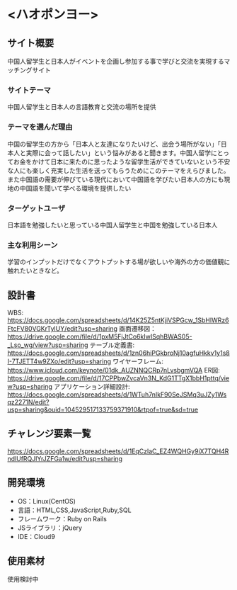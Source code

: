 # <ハオポンヨー>

## サイト概要
中国人留学生と日本人がイベントを企画し参加する事で学びと交流を実現するマッチングサイト

### サイトテーマ
中国人留学生と日本人の言語教育と交流の場所を提供

### テーマを選んだ理由
中国の留学生の方から「日本人と友達になりたいけど、出会う場所がない」「日本人と実際に会って話したい」という悩みがあると聞きます。中国人留学にとってお金をかけて日本に来たのに思ったような留学生活ができていないという不安な人にも楽しく充実した生活を送ってもらうためにこのテーマをえらびました。また中国語の需要が伸びている現代において中国語を学びたい日本人の方にも現地の中国語を聞いて学べる環境を提供したい

### ターゲットユーザ
日本語を勉強したいと思っている中国人留学生と中国を勉強している日本人

### 主な利用シーン
学習のインプットだけでなくアウトプットする場が欲しいや海外の方の価値観に触れたいときなど。

## 設計書
WBS: https://docs.google.com/spreadsheets/d/14K25Z5ntKjiVSPGcw_1SbHlWRz6FtcFV80VGKrTylUY/edit?usp=sharing
画面遷移図：  https://drive.google.com/file/d/1pxM5FjJtCo6kIwISqhBWAS05-_Lso_wg/view?usp=sharing
テーブル定義書: https://docs.google.com/spreadsheets/d/1zn06hiPGkbroNj10agfuHkkv1y1s8I-7TJETT4w9ZXo/edit?usp=sharing
ワイヤーフレーム: https://www.icloud.com/keynote/01dk_AUZNNQCRp7nLvsbgmVQA
ER図: https://drive.google.com/file/d/17CPPbwZvcaVn3N_KdG1TTgX1bbH1pttq/view?usp=sharing
アプリケーション詳細設計: https://docs.google.com/spreadsheets/d/1WTuh7nIkF90SeJSMq3uJZy1Wsqz2271N/edit?usp=sharing&ouid=104529517133759371910&rtpof=true&sd=true

## チャレンジ要素一覧
https://docs.google.com/spreadsheets/d/1EqCzlaC_EZ4WQHGy9iX7TQH4RndlUfRQJlYrJZFGa1w/edit?usp=sharing

## 開発環境
- OS：Linux(CentOS)
- 言語：HTML,CSS,JavaScript,Ruby,SQL
- フレームワーク：Ruby on Rails
- JSライブラリ：jQuery
- IDE：Cloud9

## 使用素材
使用検討中

